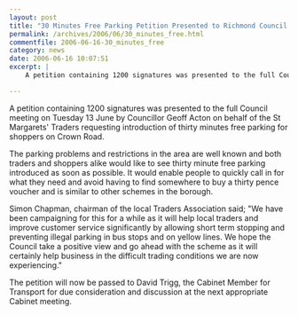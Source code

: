 ```yaml
---
layout: post
title: "30 Minutes Free Parking Petition Presented to Richmond Council "
permalink: /archives/2006/06/30_minutes_free.html
commentfile: 2006-06-16-30_minutes_free
category: news
date: 2006-06-16 10:07:51
excerpt: |
    A petition containing 1200 signatures was presented to the full Council meeting on Tuesday 13 June by Councillor Geoff Acton on behalf of the St Margarets' Traders requesting introduction of thirty minutes free parking for shoppers on Crown Road.

---
```


A petition containing 1200 signatures was presented to the full Council meeting on Tuesday 13 June by Councillor Geoff Acton on behalf of the St Margarets' Traders requesting introduction of thirty minutes free parking for shoppers on Crown Road.

The parking problems and restrictions in the area are well known and both traders and shoppers alike would like to see thirty minute free parking introduced as soon as possible. It would enable people to quickly call in for what they need and avoid having to find somewhere to buy a thirty pence voucher and is similar to other schemes in the borough.

Simon Chapman, chairman of the local Traders Association said; "We have been campaigning for this for a while as it will help local traders and improve customer service significantly by allowing short term stopping and preventing illegal parking in bus stops and on yellow lines. We hope the Council take a positive view and go ahead with the scheme as it will certainly help business in the difficult trading conditions we are now experiencing."

The petition will now be passed to David Trigg, the Cabinet Member for Transport for due consideration and discussion at the next appropriate Cabinet meeting.

